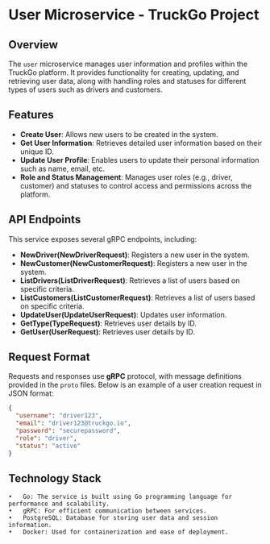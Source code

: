 # User Microservice - TruckGo Project

## Overview

The `user` microservice manages user information and profiles within the TruckGo platform. It provides functionality for creating, updating, and retrieving user data, along with handling roles and statuses for different types of users such as drivers and customers.

## Features

- **Create User**: Allows new users to be created in the system.
- **Get User Information**: Retrieves detailed user information based on their unique ID.
- **Update User Profile**: Enables users to update their personal information such as name, email, etc.
- **Role and Status Management**: Manages user roles (e.g., driver, customer) and statuses to control access and permissions across the platform.

## API Endpoints

This service exposes several gRPC endpoints, including:

- **NewDriver(NewDriverRequest)**:   Registers a new user in the system.
- **NewCustomer(NewCustomerRequest)**:   Registers a new user in the system.
- **ListDrivers(ListDriverRequest)**:   Retrieves a list of users based on specific criteria.
- **ListCustomers(ListCustomerRequest)**:   Retrieves a list of users based on specific criteria.
- **UpdateUser(UpdateUserRequest)**: Updates user information.
- **GetType(TypeRequest)**: Retrieves user details by ID.
- **GetUser(UserRequest)**: Retrieves user details by ID.

## Request Format

Requests and responses use **gRPC** protocol, with message definitions provided in the `proto` files. Below is an example of a user creation request in JSON format:

```json
{
  "username": "driver123",
  "email": "driver123@truckgo.io",
  "password": "securepassword",
  "role": "driver",
  "status": "active"
}
```

## Technology Stack

	•	Go: The service is built using Go programming language for performance and scalability.
	•	gRPC: For efficient communication between services.
	•	PostgreSQL: Database for storing user data and session information.
	•	Docker: Used for containerization and ease of deployment.
